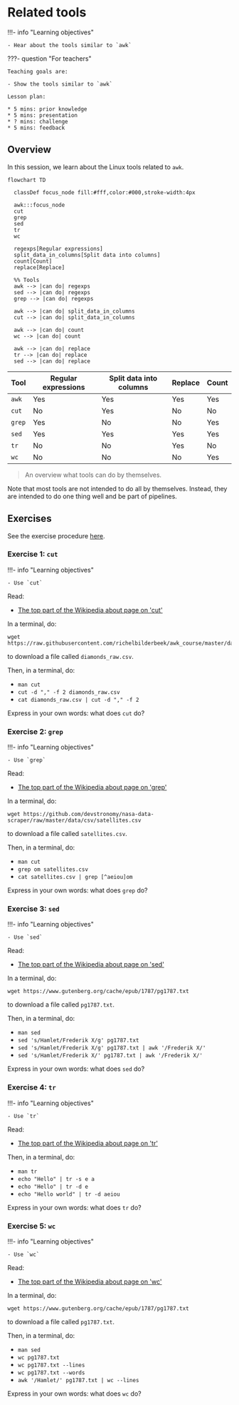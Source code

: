 # Related tools

!!!- info "Learning objectives"

    - Hear about the tools similar to `awk`

???- question "For teachers"

    Teaching goals are:

    - Show the tools similar to `awk`

    Lesson plan:

    * 5 mins: prior knowledge
    * 5 mins: presentation
    * ? mins: challenge
    * 5 mins: feedback

## Overview

In this session, we learn about the Linux tools related to `awk`.

```mermaid
flowchart TD

  classDef focus_node fill:#fff,color:#000,stroke-width:4px

  awk:::focus_node
  cut
  grep
  sed
  tr
  wc

  regexps[Regular expressions]
  split_data_in_columns[Split data into columns]
  count[Count]
  replace[Replace]

  %% Tools
  awk --> |can do| regexps
  sed --> |can do| regexps
  grep --> |can do| regexps

  awk --> |can do| split_data_in_columns
  cut --> |can do| split_data_in_columns

  awk --> |can do| count 
  wc --> |can do| count

  awk --> |can do| replace
  tr --> |can do| replace
  sed --> |can do| replace
```

Tool    |Regular expressions|Split data into columns|Replace|Count
--------|-------------------|-----------------------|-------|-----
`awk`   |Yes                |Yes                    |Yes    |Yes
`cut`   |No                 |Yes                    |No     |No
`grep`  |Yes                |No                     |No     |Yes
`sed`   |Yes                |Yes                    |Yes    |Yes
`tr`    |No                 |No                     |Yes    |No
`wc`    |No                 |No                     |No     |Yes

> An overview what tools can do by themselves.

Note that most tools are not intended to do all by themselves.
Instead, they are intended to do one thing well and be
part of pipelines.

## Exercises

See the exercise procedure [here](../misc/exercise_procedure.md).

### Exercise 1: `cut`

!!!- info "Learning objectives"

    - Use `cut`

Read:

- [The top part of the Wikipedia about page on 'cut'](https://en.wikipedia.org/wiki/Cut_(Unix))

In a terminal, do:

```
wget https://raw.githubusercontent.com/richelbilderbeek/awk_course/master/data/diamonds_raw.csv
```

to download a file called `diamonds_raw.csv`.

Then, in a terminal, do:

- `man cut`
- `cut -d "," -f 2 diamonds_raw.csv`
- `cat diamonds_raw.csv | cut -d "," -f 2 `

Express in your own words: what does `cut` do?

### Exercise 2: `grep`

!!!- info "Learning objectives"

    - Use `grep`

Read:

- [The top part of the Wikipedia about page on 'grep'](https://en.wikipedia.org/wiki/Grep)

In a terminal, do:

```
wget https://github.com/devstronomy/nasa-data-scraper/raw/master/data/csv/satellites.csv
```

to download a file called `satellites.csv`.

Then, in a terminal, do:

- `man cut`
- `grep om satellites.csv`
- `cat satellites.csv | grep [^aeiou]om`

Express in your own words: what does `grep` do?

### Exercise 3: `sed`

!!!- info "Learning objectives"

    - Use `sed`

Read:

- [The top part of the Wikipedia about page on 'sed'](https://en.wikipedia.org/wiki/Sed)

In a terminal, do:

```
wget https://www.gutenberg.org/cache/epub/1787/pg1787.txt
```

to download a file called `pg1787.txt`.

Then, in a terminal, do:

- `man sed`
- `sed 's/Hamlet/Frederik X/g' pg1787.txt`
- `sed 's/Hamlet/Frederik X/g' pg1787.txt | awk '/Frederik X/'`
- `sed 's/Hamlet/Frederik X/' pg1787.txt | awk '/Frederik X/'`

Express in your own words: what does `sed` do?

### Exercise 4: `tr`

!!!- info "Learning objectives"

    - Use `tr`

Read:

- [The top part of the Wikipedia about page on 'tr'](https://en.wikipedia.org/wiki/Tr_(Unix))

Then, in a terminal, do:

- `man tr`
- `echo "Hello" | tr -s e a`
- `echo "Hello" | tr -d e`
- `echo "Hello world" | tr -d aeiou`

Express in your own words: what does `tr` do?

### Exercise 5: `wc`

!!!- info "Learning objectives"

    - Use `wc`

Read:

- [The top part of the Wikipedia about page on 'wc'](https://en.wikipedia.org/wiki/Wc_(Unix))

In a terminal, do:

```
wget https://www.gutenberg.org/cache/epub/1787/pg1787.txt
```

to download a file called `pg1787.txt`.

Then, in a terminal, do:

- `man sed`
- `wc pg1787.txt`
- `wc pg1787.txt --lines`
- `wc pg1787.txt --words`
- `awk '/Hamlet/' pg1787.txt | wc --lines`


Express in your own words: what does `wc` do?
